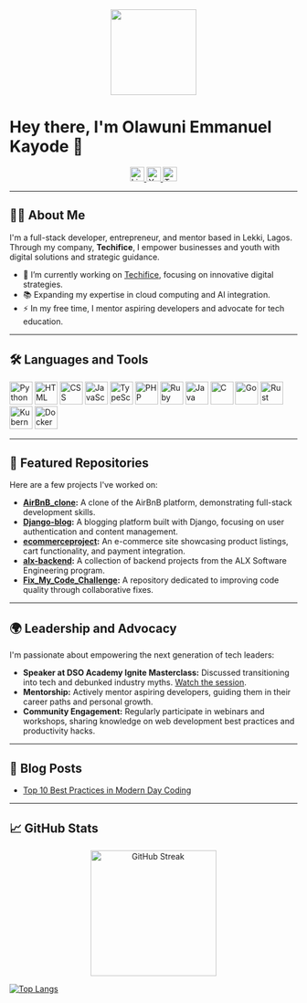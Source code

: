 <div align="center">
  <img height="150" src="https://media.giphy.com/media/M9gbBd9nbDrOTu1Mqx/giphy.gif" />
</div>

# Hey there, I'm Olawuni Emmanuel Kayode 👋

<div align="center">
  <a href="https://www.linkedin.com/in/olawuni-emmanuel-kayode">
    <img src="https://img.shields.io/static/v1?message=LinkedIn&logo=linkedin&label=&color=0077B5&logoColor=white" height="25" alt="LinkedIn" />
  </a>
  <a href="https://www.youtube.com/@olawuniemmanuel">
    <img src="https://img.shields.io/static/v1?message=YouTube&logo=youtube&label=&color=FF0000&logoColor=white" height="25" alt="YouTube" />
  </a>
  <a href="https://twitter.com/yourusername">
    <img src="https://img.shields.io/static/v1?message=Twitter&logo=twitter&label=&color=1DA1F2&logoColor=white" height="25" alt="Twitter" />
  </a>
</div>

---

## 👩‍💻 About Me

I'm a full-stack developer, entrepreneur, and mentor based in Lekki, Lagos. Through my company, **Techifice**, I empower businesses and youth with digital solutions and strategic guidance.

- 🔭 I’m currently working on [Techifice](https://techifice.com), focusing on innovative digital strategies.
- 📚 Expanding my expertise in cloud computing and AI integration.
- ⚡ In my free time, I mentor aspiring developers and advocate for tech education.

---

## 🛠 Languages and Tools

<div align="left">
  <img src="https://cdn.jsdelivr.net/gh/devicons/devicon/icons/python/python-original.svg" height="40" alt="Python" />
  <img src="https://cdn.jsdelivr.net/gh/devicons/devicon/icons/html5/html5-original.svg" height="40" alt="HTML" />
  <img src="https://cdn.jsdelivr.net/gh/devicons/devicon/icons/css3/css3-original.svg" height="40" alt="CSS" />
  <img src="https://cdn.jsdelivr.net/gh/devicons/devicon/icons/javascript/javascript-original.svg" height="40" alt="JavaScript" />
  <img src="https://cdn.jsdelivr.net/gh/devicons/devicon/icons/typescript/typescript-original.svg" height="40" alt="TypeScript" />
  <img src="https://cdn.jsdelivr.net/gh/devicons/devicon/icons/php/php-original.svg" height="40" alt="PHP" />
  <img src="https://cdn.jsdelivr.net/gh/devicons/devicon/icons/ruby/ruby-plain-wordmark.svg" height="40" alt="Ruby" />
  <img src="https://cdn.jsdelivr.net/gh/devicons/devicon/icons/java/java-original.svg" height="40" alt="Java" />
  <img src="https://cdn.jsdelivr.net/gh/devicons/devicon/icons/c/c-original.svg" height="40" alt="C" />
  <img src="https://cdn.jsdelivr.net/gh/devicons/devicon/icons/go/go-original-wordmark.svg" height="40" alt="Go" />
  <img src="https://cdn.jsdelivr.net/gh/devicons/devicon/icons/rust/rust-original.svg" height="40" alt="Rust" />
  <img src="https://cdn.jsdelivr.net/gh/devicons/devicon/icons/kubernetes/kubernetes-plain.svg" height="40" alt="Kubernetes" />
  <img src="https://cdn.jsdelivr.net/gh/devicons/devicon/icons/docker/docker-plain-wordmark.svg" height="40" alt="Docker" />
</div>

---

## 🌟 Featured Repositories

Here are a few projects I've worked on:

- **[AirBnB_clone](https://github.com/OK-Emmanuel/AirBnB_clone):** A clone of the AirBnB platform, demonstrating full-stack development skills.
- **[Django-blog](https://github.com/OK-Emmanuel/Django-blog):** A blogging platform built with Django, focusing on user authentication and content management.
- **[ecommerceproject](https://github.com/OK-Emmanuel/ecommerceproject):** An e-commerce site showcasing product listings, cart functionality, and payment integration.
- **[alx-backend](https://github.com/OK-Emmanuel/alx-backend):** A collection of backend projects from the ALX Software Engineering program.
- **[Fix_My_Code_Challenge](https://github.com/OK-Emmanuel/Fix_My_Code_Challenge):** A repository dedicated to improving code quality through collaborative fixes.

---

## 🌍 Leadership and Advocacy

I'm passionate about empowering the next generation of tech leaders:

- **Speaker at DSO Academy Ignite Masterclass:** Discussed transitioning into tech and debunked industry myths. [Watch the session](https://www.youtube.com/watch?v=G-EGDH50hGE).
- **Mentorship:** Actively mentor aspiring developers, guiding them in their career paths and personal growth.
- **Community Engagement:** Regularly participate in webinars and workshops, sharing knowledge on web development best practices and productivity hacks.

---

## 📝 Blog Posts

- [Top 10 Best Practices in Modern Day Coding](https://medium.com/@olawuniemmanuelk/top-10-best-practices-in-modern-day-coding-75feb4c07d1d)

---

## 📈 GitHub Stats

<div align="center">
  <img src="https://streak-stats.demolab.com?user=OK-Emmanuel&theme=dark&hide_border=false&border_radius=5" height="220" alt="GitHub Streak" />
</div>


[![Top Langs](https://github-readme-stats.vercel.app/api/top-langs/?username=OK-Emmanuel&layout=compact&theme=vision-friendly-dark)](https://github.com/anuraghazra/github-readme-stats)


